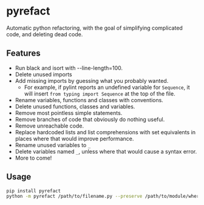 # pyrefact
Automatic python refactoring, with the goal of simplifying complicated code, and deleting dead code.

## Features

* Run black and isort with --line-length=100.
* Delete unused imports
* Add missing imports by guessing what you probably wanted.
  * For example, if pylint reports an undefined variable for `Sequence`, it will insert `from typing import Sequence` at the top of the file.
* Rename variables, functions and classes with conventions.
* Delete unused functions, classes and variables.
* Remove most pointless simple statements.
* Remove branches of code that obviously do nothing useful.
* Remove unreachable code.
* Replace hardcoded lists and list comprehensions with set equivalents in places where that would improve performance.
* Rename unused variables to `_`
* Delete variables named `_`, unless where that would cause a syntax error.
* More to come!

## Usage

```bash
pip install pyrefact
python -m pyrefact /path/to/filename.py --preserve /path/to/module/where/filename/is/used
```
